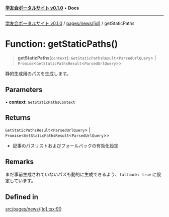 [**学友会ポータルサイト v0.1.0**](../../../../README.md) • **Docs**

***

[学友会ポータルサイト v0.1.0](../../../../modules.md) / [pages/news/\[id\]](../README.md) / getStaticPaths

# Function: getStaticPaths()

> **getStaticPaths**(`context`): `GetStaticPathsResult`\<`ParsedUrlQuery`\> \| `Promise`\<`GetStaticPathsResult`\<`ParsedUrlQuery`\>\>

静的生成用のパスを生成します。

## Parameters

• **context**: `GetStaticPathsContext`

## Returns

`GetStaticPathsResult`\<`ParsedUrlQuery`\> \| `Promise`\<`GetStaticPathsResult`\<`ParsedUrlQuery`\>\>

- 記事のパスリストおよびフォールバックの有効化設定

## Remarks

まだ事前生成されていないパスも動的に生成できるよう、`fallback: true` に設定しています。

## Defined in

[src/pages/news/\[id\].tsx:90](https://github.com/iU-Alumni-Association/gakuyukai-new/blob/9032bc93fe144cf1419e63a5b72095e28cfeb84b/src/pages/news/[id].tsx#L90)
